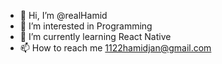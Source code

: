 - 👋 Hi, I’m @realHamid
- 👀 I’m interested in Programming
- 🌱 I’m currently learning React Native
- 📫 How to reach me 1122hamidjan@gmail.com

<!---
realHamid/realHamid is a ✨ special ✨ repository because its `README.md` (this file) appears on your GitHub profile.
You can click the Preview link to take a look at your changes.
--->
